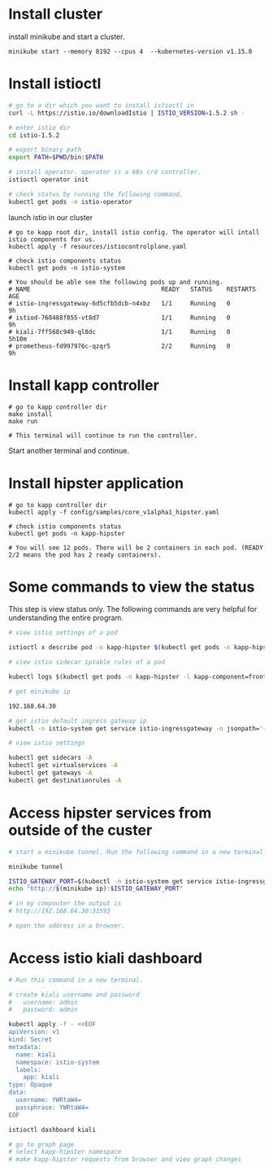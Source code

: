 # Install cluster

install minikube and start a cluster.

```
minikube start --memory 8192 --cpus 4  --kubernetes-version v1.15.0
```

# Install istioctl

```bash
# go to a dir which you want to install istioctl in
curl -L https://istio.io/downloadIstio | ISTIO_VERSION=1.5.2 sh -

# enter istio dir
cd istio-1.5.2

# export binary path
export PATH=$PWD/bin:$PATH

# install operator. operator is a k8s crd controller.
istioctl operator init

# check status by running the following command.
kubectl get pods -n istio-operator
```

launch istio in our cluster

```
# go to kapp root dir, install istio config. The operator will intall istio components for us.
kubectl apply -f resources/istiocontrolplane.yaml

# check istio components status
kubectl get pods -n istio-system

# You should be able see the following pods up and running.
# NAME                                    READY   STATUS    RESTARTS   AGE
# istio-ingressgateway-6d5cfb5dcb-n4xbz   1/1     Running   0          9h
# istiod-768488f855-vt8d7                 1/1     Running   0          9h
# kiali-7ff568c949-ql8dc                  1/1     Running   0          5h10m
# prometheus-fd997976c-qzqr5              2/2     Running   0          9h
```

# Install kapp controller

```
# go to kapp controller dir
make install
make run

# This terminal will continue to run the controller.
```

Start another terminal and continue.

# Install hipster application

```
# go to kapp controller dir
kubectl apply -f config/samples/core_v1alpha1_hipster.yaml

# check istio components status
kubectl get pods -n kapp-hipster

# You will see 12 pods. There will be 2 containers in each pod. (READY 2/2 means the pod has 2 ready containers).
```

# Some commands to view the status

This step is view status only. The following commands are very helpful for understanding the entire program.

```bash
# view istio settings of a pod

istioctl x describe pod -n kapp-hipster $(kubectl get pods -n kapp-hipster -l kapp-component=frontend -o jsonpath='{.items[0].metadata.name}')
```

```bash
# view istio sidecar iptable rules of a pod

kubectl logs $(kubectl get pods -n kapp-hipster -l kapp-component=frontend -o jsonpath='{.items[0].metadata.name}') -c istio-init
```

```bash
# get minikube ip

192.168.64.30
```

```bash
# get istio default ingress gateway ip
kubectl -n istio-system get service istio-ingressgateway -o jsonpath='{.spec.ports[?(@.name=="http2")].nodePort}'
```

```bash
# view istio settings

kubectl get sidecars -A
kubectl get virtualservices -A
kubectl get gateways -A
kubectl get destinationrules -A
```

# Access hipster services from outside of the custer

```bash
# start a minikube tunnel. Run the following command in a new terminal. The terminal will be blocked by tunnel process.

minikube tunnel
```

```bash
ISTIO_GATEWAY_PORT=$(kubectl -n istio-system get service istio-ingressgateway -o jsonpath='{.spec.ports[?(@.name=="http2")].nodePort}')
echo "http://$(minikube ip):$ISTIO_GATEWAY_PORT"

# in my compouter the output is
# http://192.168.64.30:31593

# open the address in a browser.
```

# Access istio kiali dashboard

```bash
# Run this command in a new terminal.

# create kiali username and password
#   username: admin
#   password: admin

kubectl apply -f - <<EOF
apiVersion: v1
kind: Secret
metadata:
  name: kiali
  namespace: istio-system
  labels:
    app: kiali
type: Opaque
data:
  username: YWRtaW4=
  passphrase: YWRtaW4=
EOF

istioctl dashboard kiali

# go to graph page
# select kapp-hipster namespace
# make kapp-hipster requests from browser and view graph changes
```